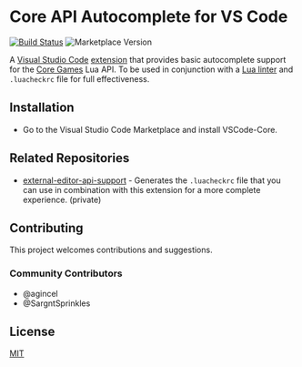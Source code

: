 # Core API Autocomplete for VS Code

[![Build Status](https://github.com/ManticoreGamesInc/vscode-core/workflows/CI/badge.svg)](https://github.com/ManticoreGamesInc/vscode-core/actions?workflow=CI) ![Marketplace Version](https://img.shields.io/visual-studio-marketplace/v/manticoregames.vscode-core?label=Visual%20Studio%20Marketplace&logo=visual-studio-code "Current Version")

A [Visual Studio Code](https://code.visualstudio.com/) [extension](https://marketplace.visualstudio.com/VSCode) that provides basic autocomplete support for the [Core Games](https://www.coregames.com) Lua API. To be used in conjunction with a [Lua linter](https://docs.coregames.com/extensions/#installing-a-linter) and `.luacheckrc` file for full effectiveness.

## Installation

- Go to the Visual Studio Code Marketplace and install VSCode-Core.

## Related Repositories

- [external-editor-api-support](https://github.com/ManticoreGamesInc/external-editor-api-support) - Generates the `.luacheckrc` file that you can use in combination with this extension for a more complete experience. (private)

## Contributing

This project welcomes contributions and suggestions.

### Community Contributors

- @agincel
- @SargntSprinkles

## License

[MIT](LICENSE)
